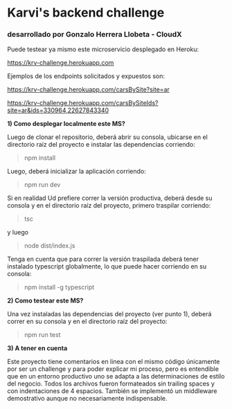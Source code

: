 # Karvi's backend challenge
### desarrollado por Gonzalo Herrera Llobeta - CloudX

Puede testear ya mismo este microservicio desplegado en Heroku:

https://krv-challenge.herokuapp.com

Ejemplos de los endpoints solicitados y expuestos son:

https://krv-challenge.herokuapp.com/carsBySite?site=ar

https://krv-challenge.herokuapp.com/carsBySiteIds?site=ar&ids=330964,22627843340

**1) Como desplegar localmente este MS?**

Luego de clonar el repositorio, deberá abrir su consola, ubicarse en el directorio raíz del proyecto e instalar las dependencias corriendo: 
> npm install

Luego, deberá inicializar la aplicación corriendo:
> npm run dev

Si en realidad Ud prefiere correr la versión productiva, deberá desde su consola y en el directorio raíz del proyecto, primero traspilar corriendo:
> tsc

y luego
> node dist/index.js

Tenga en cuenta que para correr la versión traspilada deberá tener instalado typescript globalmente, lo que puede hacer corriendo en su consola:
> npm install -g typescript 

**2) Como testear este MS?**

Una vez instaladas las dependencias del proyecto (ver punto 1), deberá correr en su consola y en el directorio raíz del proyecto:
> npm run test

**3) A tener en cuenta**

Este proyecto tiene comentarios en linea con el mismo código únicamente por ser un challenge y para poder explicar mi proceso, pero es entendible que en un entorno productivo uno se adapta a las determinaciones de estilo del negocio.
Todos los archivos fueron formateados sin trailing spaces y con indentaciones de 4 espacios.
También se implementó un middleware demostrativo aunque no necesariamente indispensable.

